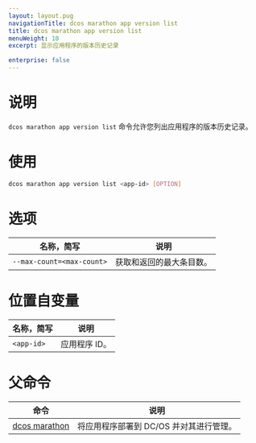 ```yaml
---
layout: layout.pug
navigationTitle: dcos marathon app version list
title: dcos marathon app version list
menuWeight: 10
excerpt: 显示应用程序的版本历史记录

enterprise: false
---
```



# 说明
`dcos marathon app version list` 命令允许您列出应用程序的版本历史记录。

# 使用

```bash
dcos marathon app version list <app-id> [OPTION]
```

# 选项

| 名称，简写 | 说明 |
|---------|-------------|
| `--max-count=<max-count>` | 获取和返回的最大条目数。|

# 位置自变量

| 名称，简写 | 说明 |
|---------|-------------|
| `<app-id>` | 应用程序 ID。|

# 父命令

| 命令 | 说明 |
|---------|-------------|
| [dcos marathon](/zh/1.11/cli/command-reference/dcos-marathon/) | 将应用程序部署到 DC/OS 并对其进行管理。|


